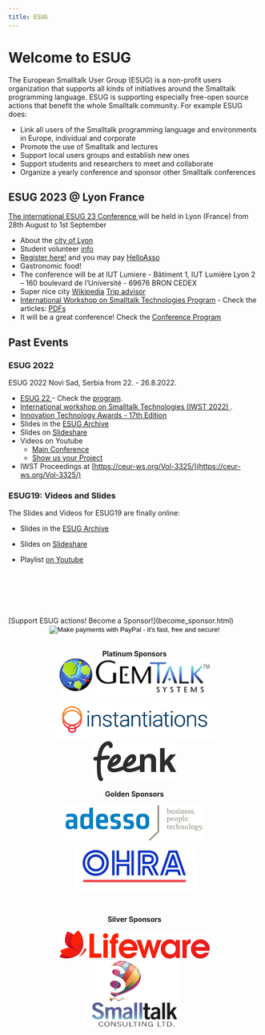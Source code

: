 ```yaml
---
title: ESUG 
---
```


<div class="row">
<div class="col-8">

# Welcome to ESUG

The European Smalltalk User Group (ESUG) is a non-profit users organization that supports all kinds of  initiatives around the Smalltalk programming language. ESUG is supporting especially free-open source actions that benefit the whole Smalltalk community. For example ESUG does:

- Link all users of the Smalltalk programming language and environments in Europe, individual and corporate
- Promote the use of Smalltalk and lectures
- Support local users groups and establish new ones
- Support students and researchers to meet and collaborate
- Organize a yearly conference and sponsor other Smalltalk conferences

## ESUG 2023 @ Lyon France 
 [The international ESUG 23 Conference ](2023-Conference/conf2023.pillar) will be held in Lyon (France) from 28th August to 1st September
 
- About the [city of Lyon](2023-Conference/city2023.pillar)
- Student volunteer [info](2023-Conference/callForStudents2023.pillar)
- [Register here!](http://registration.esug.org) and you may pay [HelloAsso](https://www.helloasso.com/associations/esug/evenements/esug-2023)
- Gastronomic food!
- The conference will be at IUT Lumiere - Bâtiment 1, IUT Lumière Lyon 2 – 160 boulevard de l’Université - 69676 BRON CEDEX
- Super nice city [Wikipedia](https://en.wikipedia.org/wiki/Lyon) [Trip advisor](https://www.tripadvisor.com/Attractions-g187265-Activities-Lyon_Rhone_Auvergne_Rhone_Alpes.html)
- [International Workshop on Smalltalk Technologies Program](https://esug.github.io/2023-Conference/agenda/agenda-workshop.html) - Check the articles: [PDFs](https://github.com/ESUG/esug.github.io/tree/source/2023-Conference/iwst) 
- It will be a great conference! Check the [Conference Program](https://esug.github.io/2023-Conference/agenda/agenda.html)

## Past Events

### ESUG 2022 

ESUG 2022 Novi Sad, Serbia from 22. - 26.8.2022.
- [ESUG 22 ](2022-Conference/conf2022.pillar) - Check the [program](https://esug.github.io/2022-Conference/agenda/agenda.html).
- [International workshop on Smalltalk Technologies (IWST 2022) ](2022-Conference/conf2022.pillar).
- [Innovation Technology Awards - 17th Edition](2022-Conference/awardsSubmissions.pillar)
- Slides in the [ESUG Archive](http://esug.org/data/ESUG2022/)
- Slides on [Slideshare](https://www.slideshare.net/esug/presentations)
- Videos on Youtube 
  - [Main Conference](https://www.youtube.com/playlist?list=PLJ5nSnWzQXi_7LGwiSa-8VwYXELwFQLBt)
  - [Show us your Project](https://www.youtube.com/playlist?list=PLJ5nSnWzQXi-QLQViXAR41B0KdsSb4-nq)
- IWST Proceedings at [https://ceur-ws.org/Vol-3325/](https://ceur-ws.org/Vol-3325/)


### ESUG19: Videos and Slides

The Slides and Videos for ESUG19 are finally online:

- Slides in the [ESUG Archive](http://esug.org/data/ESUG2019/)
- Slides on [Slideshare](https://www.slideshare.net/esug/presentations)


- Playlist [on Youtube](https://www.youtube.com/playlist?list=PLJ5nSnWzQXi8DPNpy1jCkjE4yE0WUtDP2)



</div><br/><br/><br/>


#

<div class="col-4 boxes">
[Support ESUG actions! Become a Sponsor!](become_sponsor.html)
<center>
<form action="https://www.paypal.com/cgi-bin/webscr" method="post">
<input type="hidden" name="cmd" value="_xclick">
<input type="hidden" name="business" value="esug-info@esug.org">
<input type="hidden" name="item_name" value="Donation to Support ESUG">
<input type="hidden" name="item_number" value="Donation to Support ESUG">
<input type="hidden" name="cn" value="Comments">
<input type="hidden" name="currency_code" value="EUR">
<input type="hidden" name="tax" value="0">
<input type="image" src="https://www.paypal.com/en_US/i/btn/btn_donate_SM.gif" border="0" name="submit" alt="Make payments with PayPal - it's fast, free and secure!">
</form>
<br>



<b>Platinum Sponsors</b><br>
<a href="http://gemtalksystems.com"><img src="images/sponsors/sponsor-gemtalksystems.png"  width="300" class="img-responsive" /></a><br>
<a href="http://www.instantiations.com"><img src="images/sponsors/sponsor-instantiations.png"  width="320" class="img-responsive" /></a><br>
<a href="http://www.feenk.com"><img src="images/sponsors/sponsor-feenk.png"  height="80" class="img-responsive" /></a><br>

<b>Golden Sponsors</b><br>

<a href="https://www.adesso.de"><img src="images/sponsors/sponsor-adesso2.png" width="280" class="img-responsive"> </a>
<a href="http://www.ohra.nl"><img src="images/sponsors/sponsor-ohra.png" alt="sponsor-ohra.png" width="240" class="img-responsive"/></a><br/>

<br>

<b>Silver Sponsors</b><br/>

<a href="https://www.lifeware.ch/"><img src="images/sponsors/sponsor-lifeware.png"  width="300" /></a><br>
<a href="https://www.johnmcintosh.pro/"><img src="images/sponsors/sponsor-SmalltalkConsulting.png"  width="180" /></a><br>

<br/>

</div>
</div>
